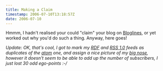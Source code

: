 ```yaml
---
title: Making a Claim
timestamp: 2006-07-10T13:18:57Z
date: 2006-07-10
---
```


Hmmm, I hadn't realised your could "claim" your blog on <a href="http://www.bloglines.com">Bloglines</a>, or yet worked out why you'd do such a thing. Anyway, here <!-- ckey="5B15432A" --><!-- ckey="470900A6" --> goes!

<em>Update: OK, that's cool, I got to mark my <a href="/index.rdf">RDF</a> and <a href="http://blog.whatfettle.com/index.xml">RSS 1.0</a> feeds as duplicates of the <a href="/atom.xml">atom</a> one, and assign a nice picture of my <a href="http://www.flickr.com/photos/psd/54364952/">big nose</a>, however it doesn't seem to be able to add up the number of subscribers, I just lost 30 odd ego-points :-/</em>